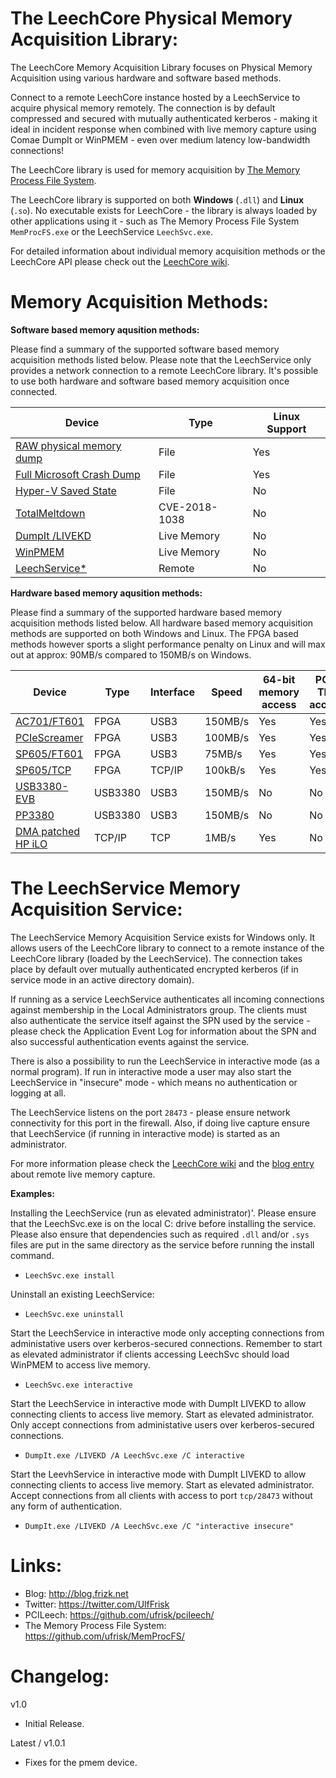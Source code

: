The LeechCore Physical Memory Acquisition Library:
=========================================
The LeechCore Memory Acquisition Library focuses on Physical Memory Acquisition using various hardware and software based methods.

Connect to a remote LeechCore instance hosted by a LeechService to acquire physical memory remotely. The connection is by default compressed and secured with mutually authenticated kerberos - making it ideal in incident response when combined with live memory capture using Comae DumpIt or WinPMEM - even over medium latency low-bandwidth connections!

The LeechCore library is used for memory acquisition by [The Memory Process File System](https://github.com/ufrisk/MemProcFS).

The LeechCore library is supported on both **Windows** (`.dll`) and **Linux** (`.so`). No executable exists for LeechCore - the library is always loaded by other applications using it - such as The Memory Process File System `MemProcFS.exe` or the LeechService `LeechSvc.exe`.

For detailed information about individual memory acquisition methods or the LeechCore API please check out the [LeechCore wiki](https://github.com/ufrisk/LeechCore/wiki).

Memory Acquisition Methods:
===========================
**Software based memory aqusition methods:**

Please find a summary of the supported software based memory acquisition methods listed below. Please note that the LeechService only provides a network connection to a remote LeechCore library. It's possible to use both hardware and software based memory acquisition once connected.

| Device                     | Type             | Linux Support |
| -------------------------- | ---------------- | ------------- |
| [RAW physical memory dump](https://github.com/ufrisk/LeechCore/wiki/Device_File)         | File             | Yes |
| [Full Microsoft Crash Dump](https://github.com/ufrisk/LeechCore/wiki/Device_File)        | File             | Yes |
| [Hyper-V Saved State](https://github.com/ufrisk/LeechCore/wiki/Device_HyperV_SavedState) | File             | No  |
| [TotalMeltdown](https://github.com/ufrisk/LeechCore/wiki/Device_Totalmeltdown)           | CVE-2018-1038    | No  |
| [DumpIt /LIVEKD](https://github.com/ufrisk/LeechCore/wiki/Device_DumpIt)                 | Live&nbsp;Memory | No  |
| [WinPMEM](https://github.com/ufrisk/LeechCore/wiki/Device_WinPMEM)                       | Live&nbsp;Memory | No  |
| [LeechService*](https://github.com/ufrisk/LeechCore/wiki/Device_Remote)                  | Remote           | No  |

**Hardware based memory aqusition methods:**

Please find a summary of the supported hardware based memory acquisition methods listed below. All hardware based memory acquisition methods are supported on both Windows and Linux. The FPGA based methods however sports a slight performance penalty on Linux and will max out at approx: 90MB/s compared to 150MB/s on Windows.

| Device                                    | Type | Interface | Speed | 64-bit memory access | PCIe TLP access |
| ------------------------------------------------------------ | ------- | ---- | ------- | ----------------- | --- |
| [AC701/FT601](https://github.com/ufrisk/LeechCore/wiki/Device_FPGA)    | FPGA    | USB3 | 150MB/s | Yes | Yes |
| [PCIeScreamer](https://github.com/ufrisk/LeechCore/wiki/Device_FPGA)   | FPGA    | USB3 | 100MB/s | Yes | Yes |
| [SP605/FT601](https://github.com/ufrisk/LeechCore/wiki/Device_FPGA)    | FPGA    | USB3 |  75MB/s | Yes | Yes |
| [SP605/TCP](https://github.com/ufrisk/LeechCore/wiki/Device_SP605TCP)  | FPGA  | TCP/IP | 100kB/s | Yes | Yes |
| [USB3380-EVB](https://github.com/ufrisk/LeechCore/wiki/Device_USB3380) | USB3380 | USB3 | 150MB/s | No  | No  |
| [PP3380](https://github.com/ufrisk/LeechCore/wiki/Device_USB3380)      | USB3380 | USB3 | 150MB/s | No  | No  |
| [DMA patched HP iLO](https://github.com/ufrisk/LeechCore/wiki/Device_iLO) | TCP/IP | TCP | 1MB/s  | Yes | No  |

The LeechService Memory Acquisition Service:
============================================
The LeechService Memory Acquisition Service exists for Windows only. It allows users of the LeechCore library to connect to a remote instance of the LeechCore library (loaded by the LeechService). The connection takes place by default over mutually authenticated encrypted kerberos (if in service mode in an active directory domain).

If running as a service LeechService authenticates all incoming connections against membership in the Local Administrators group. The clients must also authenticate the service itself against the SPN used by the service - please check the Application Event Log for information about the SPN and also successful authentication events against the service.

There is also a possibility to run the LeechService in interactive mode (as a normal program). If run in interactive mode a user may also start the LeechService in "insecure" mode - which means no authentication or logging at all.

The LeechService listens on the port `28473` - please ensure network connectivity for this port in the firewall. Also, if doing live capture ensure that LeechService (if running in interactive mode) is started as an administrator.

For more information please check the [LeechCore wiki](https://github.com/ufrisk/LeechCore/wiki) and the [blog entry](https://blog.frizk.net/2019/01/remote-live-memory-analysis.html) about remote live memory capture.

**Examples:**

Installing the LeechService (run as elevated administrator)'. Please ensure that the LeechSvc.exe is on the local C: drive before installing the service. Please also ensure that dependencies such as required `.dll` and/or `.sys` files are put in the same directory as the service before running the install command.
* `LeechSvc.exe install`

Uninstall an existing LeechService:
* `LeechSvc.exe uninstall`

Start the LeechService in interactive mode only accepting connections from administative users over kerberos-secured connections. Remember to start as elevated administrator if clients accessing LeechSvc should load WinPMEM to access live memory.
* `LeechSvc.exe interactive`

Start the LeechService in interactive mode with DumpIt LIVEKD to allow connecting clients to access live memory. Start as elevated administrator. Only accept connections from administative users over kerberos-secured connections. 
* `DumpIt.exe /LIVEKD /A LeechSvc.exe /C interactive`

Start the LeevhService in interactive mode with DumpIt LIVEKD to allow connecting clients to access live memory. Start as elevated administrator. Accept connections from all clients with access to port `tcp/28473` without any form of authentication.
* `DumpIt.exe /LIVEKD /A LeechSvc.exe /C "interactive insecure"`



Links:
======
* Blog: http://blog.frizk.net
* Twitter: https://twitter.com/UlfFrisk
* PCILeech: https://github.com/ufrisk/pcileech/
* The Memory Process File System: https://github.com/ufrisk/MemProcFS/

Changelog:
===================
v1.0
* Initial Release.

Latest / v1.0.1
* Fixes for the pmem device.
